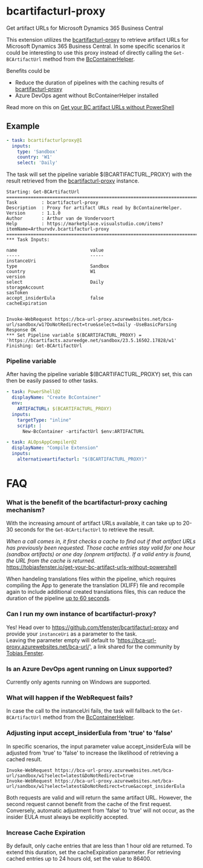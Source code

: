 # bcartifacturl-proxy
Get artifact URLs for Microsoft Dynamics 365 Business Central

This extension utilizes the [bcartifacturl-proxy](https://github.com/tfenster/bcartifacturl-proxy) to retrieve artifact URLs for Microsoft Dynamics 365 Business Central. In some specific scenarios it could be interesting to use this proxy instead of directly calling the `Get-BCArtifactUrl` method from the [BcContainerHelper](https://www.powershellgallery.com/packages/BcContainerHelper).

Benefits could be
* Reduce the duration of pipelines with the caching results of [bcartifacturl-proxy](https://github.com/tfenster/bcartifacturl-proxy)
* Azure DevOps agent without BcContainerHelper installed

Read more on this on [Get your BC artifact URLs without PowerShell](https://tobiasfenster.io/get-your-bc-artifact-urls-without-powers)

## Example

```yaml
- task: bcartifacturlproxy@1
  inputs:
    type: 'Sandbox'
    country: 'W1'
    select: 'Daily'
```

The task will set the pipeline variable $(BCARTIFACTURL_PROXY) with the result retrieved from the [bcartifacturl-proxy](https://github.com/tfenster/bcartifacturl-proxy) instance.

```
Starting: Get-BCArtifactUrl
==============================================================================
Task         : bcartifacturl-proxy
Description  : Proxy for artifact URLs read by BcContainerHelper.
Version      : 1.1.0
Author       : Arthur van de Vondervoort
Help         : https://marketplace.visualstudio.com/items?itemName=Arthurvdv.bcartifacturl-proxy
==============================================================================
*** Task Inputs:

name                           value
-----                          -----
instanceUri                    
type                           Sandbox
country                        W1
version                        
select                         Daily
storageAccount                 
sasToken                       
accept_insiderEula             false
cacheExpiration                


Invoke-WebRequest https://bca-url-proxy.azurewebsites.net/bca-url/sandbox/w1?DoNotRedirect=true&select=daily -UseBasicParsing
Response OK
*** Set Pipeline variable $(BCARTIFACTURL_PROXY) = 'https://bcartifacts.azureedge.net/sandbox/23.5.16502.17828/w1'
Finishing: Get-BCArtifactUrl
```

### Pipeline variable
After having the pipeline variable $(BCARTIFACTURL_PROXY) set, this can then be easily passed to other tasks.

```yaml
- task: PowerShell@2
  displayName: "Create BcContainer"
  env:
    ARTIFACTURL: $(BCARTIFACTURL_PROXY)
  inputs:
    targetType: "inline"
    script: |
      New-BcContainer -artifactUrl $env:ARTIFACTURL
```

```yaml
- task: ALOpsAppCompiler@2
  displayName: "Compile Extension"
  inputs:
    alternativeartifacturl: "$(BCARTIFACTURL_PROXY)"
```


# FAQ
### What is the benefit of the bcartifacturl-proxy caching mechanism?
With the increasing amount of artifact URLs available, it can take up to 20-30 seconds for the `Get-BCArtifactUrl` to retrieve the result.

_When a call comes in, it first checks a cache to find out if that artifact URLs has previously been requested. Those cache entries stay valid for one hour (sandbox artifacts) or one day (onprem artifacts). If a valid entry is found, the URL from the cache is returned._  
https://tobiasfenster.io/get-your-bc-artifact-urls-without-powershell

When handeling translations files within the pipeline, which requires compiling the App to generate the translation (XLIFF) file and recompile again to include additional created translations files, this can reduce the duration of the pipeline [up to 60 seconds](https://twitter.com/arthrvdv/status/1771049108087689659).

### Can I run my own instance of bcartifacturl-proxy?
Yes! Head over to https://github.com/tfenster/bcartifacturl-proxy and provide your `instanceUri` as a parameter to the task.  
Leaving the parameter empty will default to 'https://bca-url-proxy.azurewebsites.net/bca-url/', a link shared for the community by [Tobias Fenster](https://tobiasfenster.io/).

### Is an Azure DevOps agent running on Linux supported?
Currently only agents running on Windows are supported.

### What will happen if the WebRequest fails?
In case the call to the instanceUri fails, the task will fallback to the `Get-BCArtifactUrl` method from the [BcContainerHelper](https://www.powershellgallery.com/packages/BcContainerHelper).

### Adjusting input accept_insiderEula from 'true' to 'false'
In specific scenarios, the input parameter value accept_insiderEula will be adjusted from 'true' to 'false' to increase the likelihood of retrieving a cached result.

```PS
Invoke-WebRequest https://bca-url-proxy.azurewebsites.net/bca-url/sandbox/w1?select=latest&DoNotRedirect=true
Invoke-WebRequest https://bca-url-proxy.azurewebsites.net/bca-url/sandbox/w1?select=latest&DoNotRedirect=true&accept_insiderEula
```

Both requests are valid and will return the same artifact URL. However, the second request cannot benefit from the cache of the first request.  
Conversely, automatic adjustment from 'false' to 'true' will not occur, as the insider EULA must always be explicitly accepted.

### Increase Cache Expiration
By default, only cache entries that are less than 1 hour old are returned. To extend this duration, set the cacheExpiration parameter.
For retrieving cached entries up to 24 hours old, set the value to 86400.